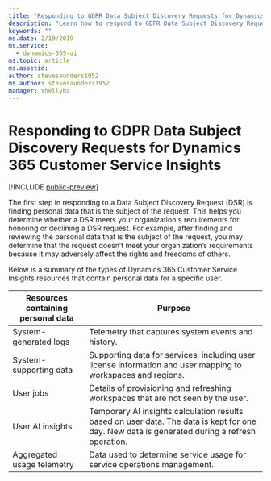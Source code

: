 ```yaml
---
title: "Responding to GDPR Data Subject Discovery Requests for Dynamics 365 Customer Service Insights"
description: "Learn how to respond​ to GDPR Data Subject Discovery Requests for Dynamics 365 Customer Service Insights."
keywords: ""
ms.date: 2/19/2019
ms.service:
  - dynamics-365-ai
ms.topic: article
ms.assetid: 
author: stevesaunders1952
ms.author: stevesaunders1952
manager: shellyha
---
```


# Responding to GDPR Data Subject Discovery Requests for Dynamics 365 Customer Service Insights

[!INCLUDE [public-preview](../includes/public-preview.md)]

The first step in responding to a Data Subject Discovery Request (DSR) is finding personal data that is the subject of the request. This helps you determine whether a DSR meets your organization's requirements for honoring or declining a DSR request. For example, after finding and reviewing the personal data that is the subject of the request, you may determine that the request doesn’t meet your organization’s requirements because it may adversely affect the rights and freedoms of others.

Below is a summary of the types of Dynamics 365 Customer Service Insights resources that contain personal data for a specific user.

Resources containing personal data | Purpose
---------------------------------- | -------
System-generated logs | Telemetry that captures system events and history.
System-supporting data | Supporting data for services, including user license information and user mapping to workspaces and regions.
User jobs | Details of provisioning and refreshing workspaces that are not seen by the user.
User AI insights | Temporary AI insights calculation results based on user data. The data is kept for one day. New data is generated during a refresh operation.
Aggregated usage telemetry | Data used to determine service usage for service operations management.